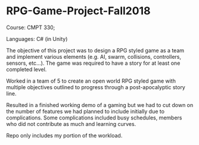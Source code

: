 # RPG-Game-Project-Fall2018
Course: CMPT 330;

Languages: C# (in Unity)

The objective of this project was to design a RPG styled game as a team and implement various elements (e.g. AI, swarm, collisions, controllers, sensors, etc...). The game was required to have a story for at least one completed level. 

Worked in a team of 5 to create an open world RPG styled game with multiple objectives outlined to progress through a post-apocalyptic story line.

Resulted in a finished working demo of a gaming but we had to cut down on the number of features we had planned to include initially due to complications.
Some complications included busy schedules, members who did not contribute as much and learning curves. 

Repo only includes my portion of the workload.
